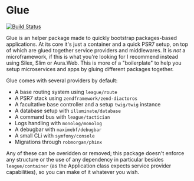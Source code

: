 # Glue
[![Build Status](https://travis-ci.org/madewithlove/glue.svg)](https://travis-ci.org/madewithlove/glue)

Glue is an helper package made to quickly bootstrap packages-based applications. At its core it's just a container and a quick PSR7 setup, on top of which are glued together service providers and middlewares.
It is _not_ a microframework, if this is what you're looking for I recommend instead using Silex, Slim or Aura.Web. This is more of a "boilerplate" to help you setup microservices and apps by gluing different packages together.

Glue comes with several providers by default:
- A base routing system using `league/route`
- A PSR7 stack using `zendframework/zend-diactoros`
- A facultative base controller and a setup `twig/twig` instance
- A database setup with `illuminate/database`
- A command bus with `league/tactician`
- Logs handling with `monolog/monolog`
- A debugbar with `maximebf/debugbar`
- A small CLi with `symfony/console`
- Migrations through `robmorgan/phinx`

Any of these can be overidden or removed; this package doesn't enforce any structure or the use of any dependency in particular besides `league/container` (as the Application class expects service provider capabilities), so you can make of it whatever you wish.
